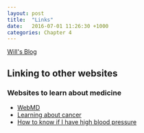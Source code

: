 ```yaml
---
layout: post
title:  "Links"
date:   2016-07-01 11:26:30 +1000
categories: Chapter 4
---
```


<a href="https://myoneshotblog.wordpress.com/">Will's Blog</a>


<p> 
<h2>Linking to other websites </h2>
<h3> Websites to learn about medicine </h3>
	<ul>
		<li> <a href="http://www.webmd.com/">WebMD</a> </li>
		<li> <a href="http://www.cancer.org/cancer/cancerbasics/signs-and-symptoms-of-cancer">Learning about cancer</a> </li>
		<li> <a href="http://www.bloodpressureuk.org/BloodPressureandyou/Thebasics/Whatishigh">How to know if I have high blood pressure </a> </li>
	</ul>
</p>
